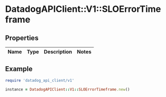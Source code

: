 # DatadogAPIClient::V1::SLOErrorTimeframe

## Properties

| Name | Type | Description | Notes |
| ---- | ---- | ----------- | ----- |

## Example

```ruby
require 'datadog_api_client/v1'

instance = DatadogAPIClient::V1::SLOErrorTimeframe.new()
```
